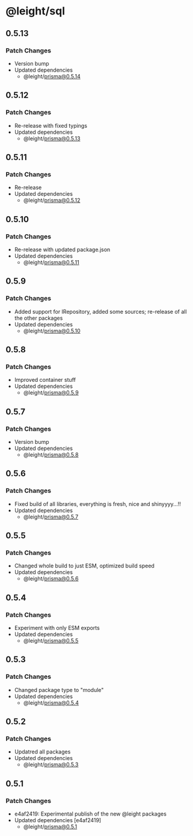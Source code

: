 # @leight/sql

## 0.5.13

### Patch Changes

- Version bump
- Updated dependencies
    - @leight/prisma@0.5.14

## 0.5.12

### Patch Changes

- Re-release with fixed typings
- Updated dependencies
    - @leight/prisma@0.5.13

## 0.5.11

### Patch Changes

- Re-release
- Updated dependencies
    - @leight/prisma@0.5.12

## 0.5.10

### Patch Changes

- Re-release with updated package.json
- Updated dependencies
    - @leight/prisma@0.5.11

## 0.5.9

### Patch Changes

- Added support for IRepository, added some sources; re-release of all the other packages
- Updated dependencies
    - @leight/prisma@0.5.10

## 0.5.8

### Patch Changes

- Improved container stuff
- Updated dependencies
    - @leight/prisma@0.5.9

## 0.5.7

### Patch Changes

- Version bump
- Updated dependencies
    - @leight/prisma@0.5.8

## 0.5.6

### Patch Changes

- Fixed build of all libraries, everything is fresh, nice and shinyyyy...!!
- Updated dependencies
    - @leight/prisma@0.5.7

## 0.5.5

### Patch Changes

- Changed whole build to just ESM, optimized build speed
- Updated dependencies
    - @leight/prisma@0.5.6

## 0.5.4

### Patch Changes

- Experiment with only ESM exports
- Updated dependencies
    - @leight/prisma@0.5.5

## 0.5.3

### Patch Changes

- Changed package type to "module"
- Updated dependencies
    - @leight/prisma@0.5.4

## 0.5.2

### Patch Changes

- Updatred all packages
- Updated dependencies
    - @leight/prisma@0.5.3

## 0.5.1

### Patch Changes

- e4af2419: Experimental publish of the new @leight packages
- Updated dependencies [e4af2419]
    - @leight/prisma@0.5.1
